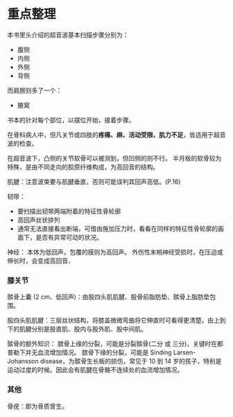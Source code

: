 # 重点整理

本书里头介绍的超音波基本扫描步骤分别为：

* 腹侧
* 内侧
* 外侧
* 背侧

而肩膀则多了一个：
* 腋窝

书本的针对每个部位，以摆位开始，接着步骤。

在骨科病人中，但凡关节或四肢的**疼痛、麻、活动受限、肌力不足**，皆适用于超音波的检查。

在超音波下，凸侧的关节软骨可以被测到，但凹侧的则不行。
半月板的软骨较为特殊，是由不同走向的胶原纤维构成，为高回音的结构。

肌腱：注意波束要与肌腱垂直，否则可能误判其回声高低。(P.16)

韧带：
* 要扫描出韧带两端附着的特征性骨轮廓
* 高回声丝状排列
* 通常无法直接看出断端，可借由施加压力时，看看在同样的特征性骨轮廓的画面下，是否有异常可动的状况。

神经：
本体为低回声，包覆的膜则为高回声。
外伤性末梢神经受损时，在压迫或伸长时，会变成高回音、

### 膝关节

髌骨上囊 (2 cm、低回声)：由股四头肌肌腱、股骨前脂肪垫、髌骨上脂肪垫包围。

股四头肌肌腱：三层丝状结构，将膝盖微微弯曲将它伸直时可看得更清楚。由上到下的肌腱分别是股直肌、股内与股外肌、股中间肌。

髌骨的额外知识：
膑骨上缘的分裂，可能是分裂髌骨(二分 或 三分)，关键时在都普勒下并无血流增加情况。
膑骨下缘的分裂，可能是 Sinding Larsen-Johansson disease，为髌骨生长板的损伤，常见于 10 到 14 岁的孩子，特别是运动过度的时候。因此会有肌腱在骨骼不连续处的血流增加情况。

### 其他
骨疣：即为骨质曾生。
